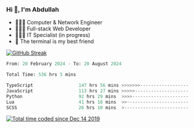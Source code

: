 <h3>Hi 👋, I'm Abdullah</h3>

- 👷🏼‍♂️ Computer & Network Engineer
- 👨🏻‍💻 Full-stack Web Developer
- 👨🏻‍💻 IT Specialist (in progress)
- 🖤 The terminal is my best friend

[![GitHub Streak](https://streak-stats.demolab.com?user=al3bad&theme=transparent&date_format=j%20M%5B%20Y%5D)](https://git.io/streak-stats)

<!--START_SECTION:waka-->

```python
From: 20 February 2024 - To: 20 August 2024

Total Time: 536 hrs 5 mins

TypeScript                 147 hrs 56 mins >>>>>>>------------------   27.46 %
JavaScript                 113 hrs 27 mins >>>>>--------------------   21.06 %
Python                     92 hrs 29 mins  >>>>---------------------   17.17 %
Lua                        41 hrs 18 mins  >>-----------------------   07.67 %
SCSS                       26 hrs 10 mins  >------------------------   04.86 %
```

<!--END_SECTION:waka-->

<p>
  <a href="https://wakatime.com/@ce2a2aac-0d6b-4d65-b864-8a4bcaf12967"><img src="https://wakatime.com/badge/user/ce2a2aac-0d6b-4d65-b864-8a4bcaf12967.svg" alt="Total time coded since Dec 14 2019" /></a>
</p>
